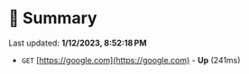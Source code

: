 # 📖 Summary
Last updated: **1/12/2023, 8:52:18 PM**

- `GET` [https://google.com](https://google.com) - **Up** (241ms)
